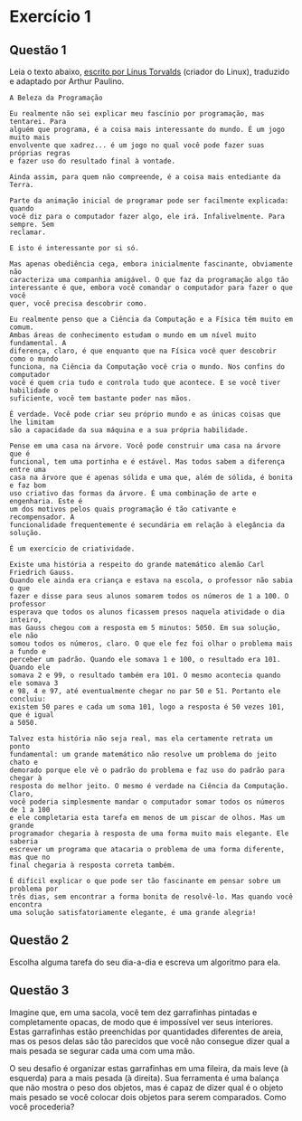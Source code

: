 # Exercício 1

## Questão 1

Leia o texto abaixo,
[escrito por Linus Torvalds](https://www.brynmawr.edu/cs/resources/beauty-of-programming)
(criador do Linux), traduzido e adaptado por Arthur Paulino.

```
A Beleza da Programação

Eu realmente não sei explicar meu fascínio por programação, mas tentarei. Para
alguém que programa, é a coisa mais interessante do mundo. É um jogo muito mais
envolvente que xadrez... é um jogo no qual você pode fazer suas próprias regras
e fazer uso do resultado final à vontade.

Ainda assim, para quem não compreende, é a coisa mais entediante da Terra.

Parte da animação inicial de programar pode ser facilmente explicada: quando
você diz para o computador fazer algo, ele irá. Infalivelmente. Para sempre. Sem
reclamar.

E isto é interessante por si só.

Mas apenas obediência cega, embora inicialmente fascinante, obviamente não
caracteriza uma companhia amigável. O que faz da programação algo tão
interessante é que, embora você comandar o computador para fazer o que você
quer, você precisa descobrir como.

Eu realmente penso que a Ciência da Computação e a Física têm muito em comum.
Ambas áreas de conhecimento estudam o mundo em um nível muito fundamental. A
diferença, claro, é que enquanto que na Física você quer descobrir como o mundo
funciona, na Ciência da Computação você cria o mundo. Nos confins do computador
você é quem cria tudo e controla tudo que acontece. E se você tiver habilidade o
suficiente, você tem bastante poder nas mãos.

É verdade. Você pode criar seu próprio mundo e as únicas coisas que lhe limitam
são a capacidade da sua máquina e a sua própria habilidade.

Pense em uma casa na árvore. Você pode construir uma casa na árvore que é
funcional, tem uma portinha e é estável. Mas todos sabem a diferença entre uma
casa na árvore que é apenas sólida e uma que, além de sólida, é bonita e faz bom
uso criativo das formas da árvore. É uma combinação de arte e engenharia. Este é
um dos motivos pelos quais programação é tão cativante e recompensador. A
funcionalidade frequentemente é secundária em relação à elegância da solução.

É um exercício de criatividade.

Existe uma história a respeito do grande matemático alemão Carl Friedrich Gauss.
Quando ele ainda era criança e estava na escola, o professor não sabia o que
fazer e disse para seus alunos somarem todos os números de 1 a 100. O professor
esperava que todos os alunos ficassem presos naquela atividade o dia inteiro,
mas Gauss chegou com a resposta em 5 minutos: 5050. Em sua solução, ele não
somou todos os números, claro. O que ele fez foi olhar o problema mais a fundo e
perceber um padrão. Quando ele somava 1 e 100, o resultado era 101. Quando ele
somava 2 e 99, o resultado também era 101. O mesmo acontecia quando ele somava 3
e 98, 4 e 97, até eventualmente chegar no par 50 e 51. Portanto ele concluiu:
existem 50 pares e cada um soma 101, logo a resposta é 50 vezes 101, que é igual
a 5050.

Talvez esta história não seja real, mas ela certamente retrata um ponto
fundamental: um grande matemático não resolve um problema do jeito chato e
demorado porque ele vê o padrão do problema e faz uso do padrão para chegar à
resposta do melhor jeito. O mesmo é verdade na Ciência da Computação. Claro,
você poderia simplesmente mandar o computador somar todos os números de 1 a 100
e ele completaria esta tarefa em menos de um piscar de olhos. Mas um grande
programador chegaria à resposta de uma forma muito mais elegante. Ele saberia
escrever um programa que atacaria o problema de uma forma diferente, mas que no
final chegaria à resposta correta também.

É difícil explicar o que pode ser tão fascinante em pensar sobre um problema por
três dias, sem encontrar a forma bonita de resolvê-lo. Mas quando você encontra
uma solução satisfatoriamente elegante, é uma grande alegria!
```

## Questão 2

Escolha alguma tarefa do seu dia-a-dia e escreva um algoritmo para ela.

## Questão 3

Imagine que, em uma sacola, você tem dez garrafinhas pintadas e completamente
opacas, de modo que é impossível ver seus interiores. Estas garrafinhas estão
preenchidas por quantidades diferentes de areia, mas os pesos delas são tão
parecidos que você não consegue dizer qual a mais pesada se segurar cada uma com
uma mão.

O seu desafio é organizar estas garrafinhas em uma fileira, da mais leve (à
esquerda) para a mais pesada (à direita). Sua ferramenta é uma balança que não
mostra o peso dos objetos, mas é capaz de dizer qual é o objeto mais pesado se
você colocar dois objetos para serem comparados. Como você procederia?
